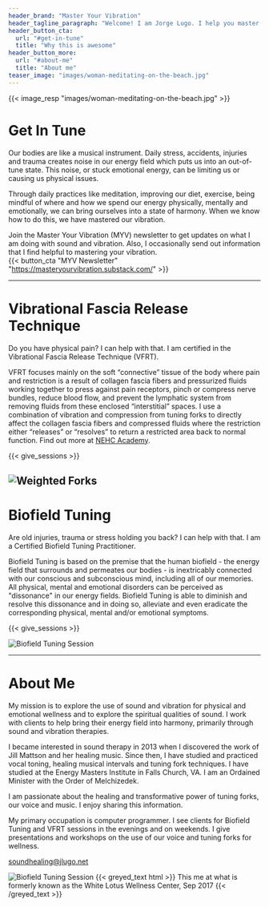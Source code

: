 ```yaml
---
header_brand: "Master Your Vibration"
header_tagline_paragraph: "Welcome! I am Jorge Lugo. I help you master your vibration. Check out the information, services and resources below."
header_button_cta:
  url: "#get-in-tune"
  title: "Why this is awesome"
header_button_more:
  url: "#about-me"
  title: "About me"
teaser_image: "images/woman-meditating-on-the-beach.jpg"
---
```


{{< image_resp "images/woman-meditating-on-the-beach.jpg" >}}

# Get In Tune
Our bodies are like a musical instrument. Daily stress, accidents, injuries and trauma creates noise in our energy field which puts us into an out-of-tune state. This noise, or stuck emotional energy, can be limiting us or causing us physical issues. 

Through daily practices like meditation, improving our diet, exercise, being mindful of where and how we spend our energy physically, mentally and emotionally, we can bring ourselves into a state of harmony. When we know how to do this, we have mastered our vibration.

Join the Master Your Vibration (MYV) newsletter to get updates on what I am doing with sound and vibration. Also, I occasionally send out information that I find helpful to mastering your vibration.
<br>
{{< button_cta "MYV Newsletter" "https://masteryourvibration.substack.com/" >}}
<br>

---

# Vibrational Fascia Release Technique
Do you have physical pain? I can help with that. I am certified in the Vibrational Fascia Release Technique (VFRT).

VFRT focuses mainly on the soft “connective” tissue of the body where pain and restriction is a result of collagen fascia fibers and pressurized fluids working together to press against pain receptors, pinch or compress nerve bundles, reduce blood flow, and prevent the lymphatic system from removing fluids from these enclosed “interstitial” spaces. I use a combination of vibration and compression from tuning forks to directly affect the collagen fascia fibers and compressed fluids where the restriction either “releases” or “resolves” to return a restricted area back to normal function. Find out more at [NEHC Academy](https://nehcacademy.com/what-is-vibrational-fascia-release-technique/).

<!-- {{< red_text html >}}
	I am not currently giving VFRT sessions.
{{< /red_text >}} -->

{{< give_sessions >}}

![Weighted Forks](images/weighted-forks-with-feet.jpg)
---

# Biofield Tuning

Are old injuries, trauma or stress holding you back? I can help with that. I am a Certified Biofield Tuning Practitioner.

Biofield Tuning is based on the premise that the human biofield - the energy field that surrounds and permeates our bodies - is inextricably connected with our conscious and subconscious mind, including all of our memories.  All physical, mental and emotional disorders can be perceived as "dissonance" in our energy fields.  Biofield Tuning is able to diminish and resolve this dissonance and in doing so, alleviate and even eradicate the corresponding physical, mental and/or emotional symptoms.

{{< give_sessions >}} 

<!-- {{< red_text html >}}
	I am not currently giving biofield tuning sessions.
{{< /red_text >}} -->

![Biofield Tuning Session](images/forks-over-body.jpg)

---

# About Me

My mission is to explore the use of sound and vibration for physical and emotional wellness and to explore the spiritual qualities of sound. I work with clients to help bring their energy field into harmony, primarily through sound and vibration therapies.

I became interested in sound therapy in 2013 when I discovered the work of Jill Mattson and her healing music. Since then, I have studied and practiced vocal toning, healing musical intervals and tuning fork techniques. I have studied at the Energy Masters Institute in Falls Church, VA. I am an Ordained Minister with the Order of Melchizedek.

I am passionate about the healing and transformative power of tuning forks, our voice and music. I enjoy sharing this information.

My primary occupation is computer programmer. I see clients for Biofield Tuning and VFRT sessions in the evenings and on weekends. I give presentations and workshops on the use of our voice and tuning forks for wellness.

soundhealing@jlugo.net

![Biofield Tuning Session](images/best-smile.JPG)
{{< greyed_text html >}}
	This me at what is formerly known as the White Lotus Wellness Center, Sep 2017
{{< /greyed_text >}}